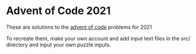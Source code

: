 # Advent of Code 2021

These are solutions to the [advent of code](https://adventofcode.com/2021) problems for 2021

To recreate them, make your own account and add input text files in the src/ directory and input your own puzzle inputs.


